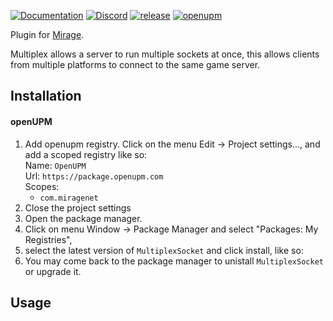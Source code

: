 [![Documentation](https://img.shields.io/badge/documentation-brightgreen.svg)](https://miragenet.github.io/Mirage/)
[![Discord](https://img.shields.io/discord/809535064551456888.svg)](https://discordapp.com/invite/yp6W73Xs68)
[![release](https://img.shields.io/github/release/MirageNet/MultiplexSocketFactory.svg)](https://github.com/MirageNet/MultiplexSocketFactory/releases/latest)
[![openupm](https://img.shields.io/npm/v/com.miragenet.multiplexsocket?label=openupm&registry_uri=https://package.openupm.com)](https://openupm.com/packages/com.miragenet.multiplexsocket/)

Plugin for [Mirage](https://github.com/MirageNet/Mirage).

Multiplex allows a server to run multiple sockets at once, this allows clients from multiple platforms to connect to the same game server.

## Installation

#### openUPM

1) Add openupm registry.  Click on the menu Edit -> Project settings...,  and add a scoped registry like so: <br/>
    Name: `OpenUPM` <br/>
    Url: `https://package.openupm.com` <br/>
    Scopes:
    - `com.miragenet`
2) Close the project settings
3) Open the package manager.  
4) Click on menu Window -> Package Manager and select "Packages: My Registries", 
5) select the latest version of `MultiplexSocket` and click install, like so:
6) You may come back to the package manager to unistall `MultiplexSocket` or upgrade it.


## Usage

